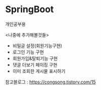 # SpringBoot
개인공부용

<나중에 추가해볼것들>
- 비밀글 설정(회원기능구현)
- 로그인 기능 구현
- 회원가입&탈퇴기능 구현
- 댓글 더보기 페이징 구현
- 이미 조회한 게시물 표시하기 

참고블로그 : https://congsong.tistory.com/15
